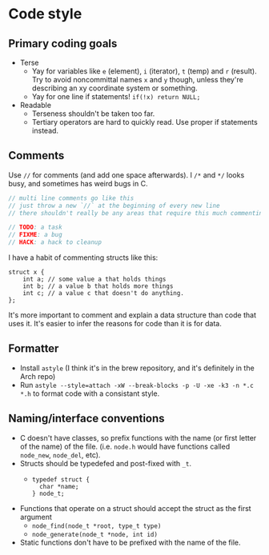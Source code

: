 # Code style

## Primary coding goals
* Terse
    * Yay for variables like `e` (element), `i` (iterator), `t` (temp) and `r` (result). Try to avoid noncommittal names `x` and `y` though, unless they're describing an xy coordinate system or something.
    * Yay for one line if statements! `if(!x) return NULL;`
* Readable
    * Terseness shouldn't be taken too far.
    * Tertiary operators are hard to quickly read. Use proper if statements instead.

## Comments
Use `//` for comments (and add one space afterwards). I `/*` and `*/` looks busy, and sometimes has weird bugs in C.

```c
// multi line comments go like this
// just throw a new `//` at the beginning of every new line
// there shouldn't really be any areas that require this much commenting anyway :P
```

```c
// TODO: a task
// FIXME: a bug
// HACK: a hack to cleanup
```

I have a habit of commenting structs like this:

```
struct x {
    int a; // some value a that holds things
    int b; // a value b that holds more things
    int c; // a value c that doesn't do anything.
};
```

It's more important to comment and explain a data structure than code that uses it. It's easier to infer the reasons for code than it is for data.

## Formatter
* Install `astyle` (I think it's in the brew repository, and it's definitely in the Arch repo)
* Run `astyle --style=attach -xW --break-blocks -p -U -xe -k3 -n *.c *.h` to format code with a consistant style.

## Naming/interface conventions
* C doesn't have classes, so prefix functions with the name (or first letter of the name) of the file. (i.e. `node.h` would have functions called `node_new`, `node_del`, etc).
* Structs should be typedefed and post-fixed with `_t`.
    * ```
      typedef struct {
        char *name;
      } node_t;
      ```
* Functions that operate on a struct should accept the struct as the first argument
    * `node_find(node_t *root, type_t type)`
    * `node_generate(node_t *node, int id)`
* Static functions don't have to be prefixed with the name of the file.
